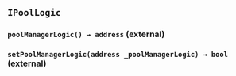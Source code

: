 ## `IPoolLogic`






### `poolManagerLogic() → address` (external)





### `setPoolManagerLogic(address _poolManagerLogic) → bool` (external)







